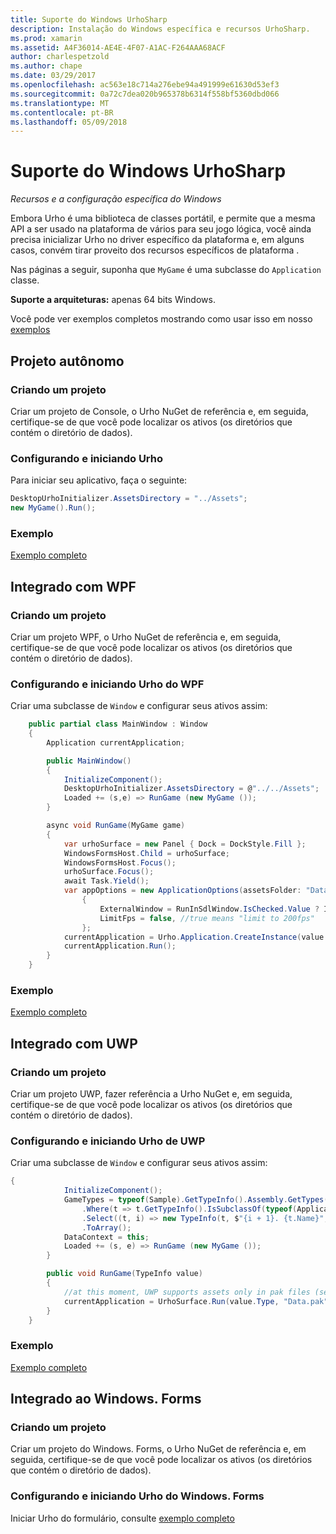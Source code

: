 ```yaml
---
title: Suporte do Windows UrhoSharp
description: Instalação do Windows específica e recursos UrhoSharp.
ms.prod: xamarin
ms.assetid: A4F36014-AE4E-4F07-A1AC-F264AAA68ACF
author: charlespetzold
ms.author: chape
ms.date: 03/29/2017
ms.openlocfilehash: ac563e18c714a276ebe94a491999e61630d53ef3
ms.sourcegitcommit: 0a72c7dea020b965378b6314f558bf5360dbd066
ms.translationtype: MT
ms.contentlocale: pt-BR
ms.lasthandoff: 05/09/2018
---
```

# <a name="urhosharp-windows-support"></a>Suporte do Windows UrhoSharp

_Recursos e a configuração específica do Windows_

Embora Urho é uma biblioteca de classes portátil, e permite que a mesma API a ser usado na plataforma de vários para seu jogo lógica, você ainda precisa inicializar Urho no driver específico da plataforma e, em alguns casos, convém tirar proveito dos recursos específicos de plataforma .

Nas páginas a seguir, suponha que `MyGame` é uma subclasse do `Application` classe.

**Suporte a arquiteturas:** apenas 64 bits Windows.

Você pode ver exemplos completos mostrando como usar isso em nosso [exemplos](https://github.com/xamarin/urho-samples/tree/master/FeatureSamples)

## <a name="standalone-project"></a>Projeto autônomo

### <a name="creating-a-project"></a>Criando um projeto

Criar um projeto de Console, o Urho NuGet de referência e, em seguida, certifique-se de que você pode localizar os ativos (os diretórios que contém o diretório de dados).

### <a name="configuring-and-launching-urho"></a>Configurando e iniciando Urho

Para iniciar seu aplicativo, faça o seguinte:

```csharp
DesktopUrhoInitializer.AssetsDirectory = "../Assets";
new MyGame().Run();
```

### <a name="example"></a>Exemplo

[Exemplo completo](https://github.com/xamarin/urho-samples/tree/master/FeatureSamples/Desktop)

## <a name="integrated-with-wpf"></a>Integrado com WPF

### <a name="creating-a-project"></a>Criando um projeto

Criar um projeto WPF, o Urho NuGet de referência e, em seguida, certifique-se de que você pode localizar os ativos (os diretórios que contém o diretório de dados).

### <a name="configuring-and-launching-urho-from-wpf"></a>Configurando e iniciando Urho do WPF

Criar uma subclasse de `Window` e configurar seus ativos assim:

```csharp
    public partial class MainWindow : Window
    {
        Application currentApplication;

        public MainWindow()
        {
            InitializeComponent();
            DesktopUrhoInitializer.AssetsDirectory = @"../../Assets";
            Loaded += (s,e) => RunGame (new MyGame ());
        }

        async void RunGame(MyGame game)
        {
            var urhoSurface = new Panel { Dock = DockStyle.Fill };
            WindowsFormsHost.Child = urhoSurface;
            WindowsFormsHost.Focus();
            urhoSurface.Focus();
            await Task.Yield();
            var appOptions = new ApplicationOptions(assetsFolder: "Data")
                {
                    ExternalWindow = RunInSdlWindow.IsChecked.Value ? IntPtr.Zero : urhoSurface.Handle,
                    LimitFps = false, //true means "limit to 200fps"
                };
            currentApplication = Urho.Application.CreateInstance(value.Type, appOptions);
            currentApplication.Run();
        }
    }
```

### <a name="example"></a>Exemplo

[Exemplo completo](https://github.com/xamarin/urho-samples/tree/master/FeatureSamples/WPF)

## <a name="integrated-with-uwp"></a>Integrado com UWP

### <a name="creating-a-project"></a>Criando um projeto

Criar um projeto UWP, fazer referência a Urho NuGet e, em seguida, certifique-se de que você pode localizar os ativos (os diretórios que contém o diretório de dados).

### <a name="configuring-and-launching-urho-from-uwp"></a>Configurando e iniciando Urho de UWP

Criar uma subclasse de `Window` e configurar seus ativos assim:

```csharp
{
            InitializeComponent();
            GameTypes = typeof(Sample).GetTypeInfo().Assembly.GetTypes()
                .Where(t => t.GetTypeInfo().IsSubclassOf(typeof(Application)) && t != typeof(Sample))
                .Select((t, i) => new TypeInfo(t, $"{i + 1}. {t.Name}", ""))
                .ToArray();
            DataContext = this;
            Loaded += (s, e) => RunGame (new MyGame ());
        }

        public void RunGame(TypeInfo value)
        {
            //at this moment, UWP supports assets only in pak files (see PackageTool)
            currentApplication = UrhoSurface.Run(value.Type, "Data.pak");
        }
    }
```

### <a name="example"></a>Exemplo

[Exemplo completo](https://github.com/xamarin/urho-samples/tree/master/FeatureSamples/UWP)

## <a name="integrated-with-windowsforms"></a>Integrado ao Windows. Forms

### <a name="creating-a-project"></a>Criando um projeto

Criar um projeto do Windows. Forms, o Urho NuGet de referência e, em seguida, certifique-se de que você pode localizar os ativos (os diretórios que contém o diretório de dados).

### <a name="configuring-and-launching-urho-from-windowsforms"></a>Configurando e iniciando Urho do Windows. Forms

Iniciar Urho do formulário, consulte [exemplo completo](https://github.com/xamarin/urho-samples/blob/master/FeatureSamples/WinForms/SamplesForm.cs)
